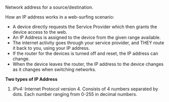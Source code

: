 Network address for a source/destination.

How an IP address works in a web-surfing scenario:
* A device directly requests the Service Provider which then grants the device access to the web.
* An IP Address is assigned to the device from the given range available.
* The internet activity goes through your service provider, and THEY route it back to you, using your IP address.
* If the router for the devices is turned off and reset, the IP address can change.
* When the device leaves the router, the IP address to the device changes as it changes when switching networks.

**Two types of IP Address**

1. *IPv4:* Internet Protocol version 4. Consists of 4 numbers separated by dots. Each number ranging from 0-255 in decimal numbers.